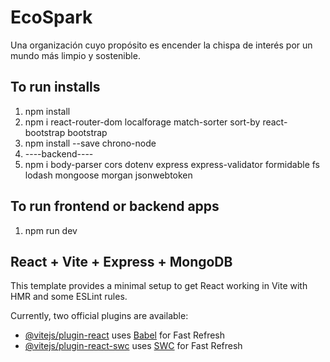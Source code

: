 # EcoSpark

Una organización cuyo propósito es encender la chispa de interés por un mundo más limpio y sostenible.

## To run installs

1. npm install
2. npm i react-router-dom localforage match-sorter sort-by react-bootstrap bootstrap
3. npm install --save chrono-node
4. ----backend----
5. npm i body-parser cors dotenv express express-validator formidable fs lodash mongoose morgan jsonwebtoken

## To run frontend or backend apps

1. npm run dev

## React + Vite + Express + MongoDB

This template provides a minimal setup to get React working in Vite with HMR and some ESLint rules.

Currently, two official plugins are available:

- [@vitejs/plugin-react](https://github.com/vitejs/vite-plugin-react/blob/main/packages/plugin-react/README.md) uses [Babel](https://babeljs.io/) for Fast Refresh
- [@vitejs/plugin-react-swc](https://github.com/vitejs/vite-plugin-react-swc) uses [SWC](https://swc.rs/) for Fast Refresh

